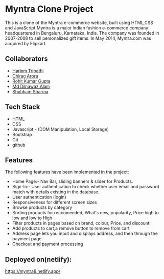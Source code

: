                       

# Myntra Clone Project

This is a clone of the Myntra e-commerce website, built using HTML,CSS and JavaScript.Myntra is a major Indian fashion e-commerce company headquartered in Bengaluru, Karnataka, India. The company was founded in 2007-2008 to sell personalized gift items. In May 2014, Myntra.com was acquired by Flipkart.

## Collaborators

- [Hariom Tripathi](https://github.com/Htripathi07)
- [Chirag Arora](https://github.com/chiggy77)
- [Rohit Kumar Gupta](https://github.com/rkg88092)
- [Md Dilnawaz Alam](https://github.com/dilsah786)
- [Shubham Sharma](https://github.com/Shubham24ap)


## Tech Stack
- HTML
- CSS
- Javascript - (DOM Manipulation, Local Storage)
- Bootstrap
- Git
- github


## Features

The following features have been implemented in the project:


- Home Page:- Nav Bar, sliding banners & slider for Products.
- Sign-In:- User authentication to check whether user email and password match with details existing in the database.
- User authentication (login) 
- Responsiveness for different screen sizes
- Browse products by category
- Sorting products for reccomended, What's new, popularity, Price high to low and low to High
- Filter products in pages based on brand, colour, Price, and discount
- Add products to cart,a remove button to remove from cart
- Address page lets you input and displays address, and then through the payment page
- Checkout and payment processing

## Deployed on(netlify):
 
 https://myntra8.netlify.app/
 








